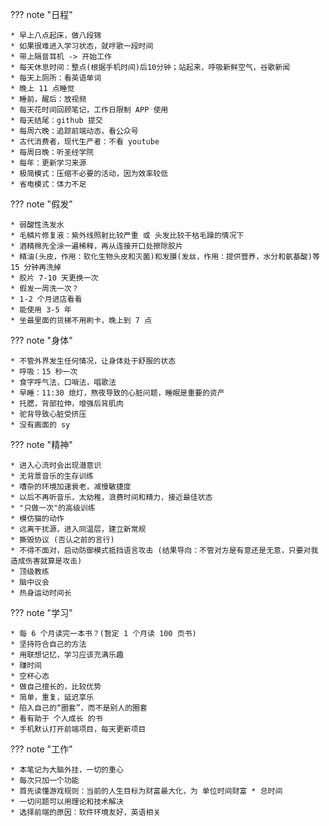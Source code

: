 
??? note "日程"

    * 早上八点起床，做八段锦
    * 如果很难进入学习状态，就哼歌一段时间
    * 带上隔音耳机 -> 开始工作
    * 每天休息时间：整点(根据手机时间)后10分钟；站起来，呼吸新鲜空气，谷歌新闻
    * 每天上厕所：看英语单词
    * 晚上 11 点睡觉
    * 睡前，醒后：放视频
    * 每天花时间回顾笔记，工作日限制 APP 使用
    * 每天结尾：github 提交
    * 每周六晚：追踪前端动态，看公众号
    * 古代消费者，现代生产者：不看 youtube
    * 每周日晚：听圣经学院
    * 每年：更新学习来源
    * 极简模式：压缩不必要的活动，因为效率较低
    * 省电模式：体力不足

??? note "假发"

    * 弱酸性洗发水
    * 毛鳞片修复液：紫外线照射比较严重 或 头发比较干枯毛躁的情况下
    * 酒精棉先全涂一遍稀释，再从连接开口处擦除胶片
    * 精油(头皮，作用：软化生物头皮和灭菌)和发膜(发丝，作用：提供营养，水分和氨基酸)等 15 分钟再洗掉
    * 胶片 7-10 天更换一次
    * 假发一周洗一次？
    * 1-2 个月进店看看
    * 能使用 3-5 年
    * 坐最里面的货梯不用刷卡，晚上到 7 点

??? note "身体"

    * 不管外界发生任何情况，让身体处于舒服的状态
    * 呼吸：15 秒一次
    * 食字呼气法，口哨法，唱歌法
    * 早睡：11:30 熄灯，熬夜导致的心脏问题，睡眠是重要的资产
    * 托腮，背部拉伸，增强后背肌肉
    * 驼背导致心脏受挤压
    * 没有画面的 sy

??? note "精神"

    * 进入心流时会出现潜意识
    * 无背景音乐的生存训练
    * 嘈杂的环境加速衰老，减慢敏捷度
    * 以后不再听音乐，太幼稚，浪费时间和精力，接近最佳状态
    * "只做一次"的高级训练
    * 模仿猫的动作
    * 远离干扰源，进入同温层，建立新常规
    * 撕毁协议 (否认之前的言行)
    * 不得不面对，启动防御模式抵挡语言攻击 (结果导向：不管对方是有意还是无意，只要对我造成伤害就算是攻击)
    * 顶级教练
    * 脑中议会
    * 热身运动时间长

??? note "学习"

    * 每 6 个月读完一本书？(暂定 1 个月读 100 页书)
    * 坚持符合自己的方法
    * 用联想记忆，学习应该充满乐趣
    * 赚时间
    * 空杯心态
    * 做自己擅长的，比较优势
    * 简单，重复，延迟享乐
    * 陷入自己的“圈套”，而不是别人的圈套
    * 看有助于 个人成长 的书
    * 手机默认打开前端项目，每天更新项目

??? note "工作"

    * 本笔记为大脑外挂，一切的重心
    * 每次只加一个功能
    * 首先读懂游戏规则：当前的人生目标为财富最大化，为 单位时间财富 * 总时间
    * 一切问题可以用理论和技术解决
    * 选择前端的原因：软件环境友好，英语相关


